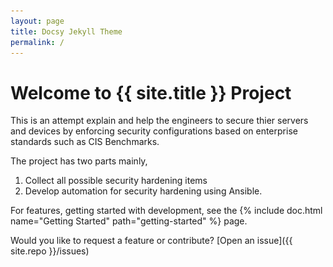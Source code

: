 ```yaml
---
layout: page
title: Docsy Jekyll Theme
permalink: /
---
```


# Welcome to {{ site.title }} Project

This is an attempt explain and help the engineers to secure thier servers and devices by enforcing security configurations based on enterprise standards such as CIS Benchmarks.

The project has two parts mainly,

1. Collect all possible security hardening items
2. Develop automation for security hardening using Ansible.

[whatever]: ![assets/img/docsy-jekyll.png](assets/img/docsy-jekyll.png)

For features, getting started with development, see the {% include doc.html name="Getting Started" path="getting-started" %} page. 

Would you like to request a feature or contribute? [Open an issue]({{ site.repo }}/issues)
